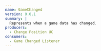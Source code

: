 ```yaml
---
name: GameChanged
version: 0.0.1
summary: |
  Represents when a game data has changed.
producers:
  - Change Position UC
consumers:
  - Game Changed Listener
---
```


<NodeGraph title="Consumer / Producer Diagram" />
